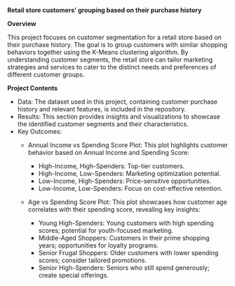 **Retail store customers' grouping based on their purchase history**

**Overview**

This project focuses on customer segmentation for a retail store based on their purchase history. The goal is to group customers with similar shopping behaviors together using the K-Means clustering algorithm. By understanding customer segments, the retail store can tailor marketing strategies and services to cater to the distinct needs and preferences of different customer groups.

**Project Contents**

* Data: The dataset used in this project, containing customer purchase history and relevant features, is included in the repository.
* Results: This section provides insights and visualizations to showcase the identified customer segments and their characteristics.
* Key Outcomes:
  * Annual Income vs Spending Score Plot: This plot highlights customer behavior based on Annual Income and Spending Score:
    * High-Income, High-Spenders: Top-tier customers.
    * High-Income, Low-Spenders: Marketing optimization potential.
    * Low-Income, High-Spenders: Price-sensitive opportunities.
    * Low-Income, Low-Spenders: Focus on cost-effective retention.
   
  * Age vs Spending Score Plot: This plot showcases how customer age correlates with their spending score, revealing key insights:
    * Young High-Spenders: Young customers with high spending scores; potential for youth-focused marketing.
    * Middle-Aged Shoppers: Customers in their prime shopping years; opportunities for loyalty programs.
    * Senior Frugal Shoppers: Older customers with lower spending scores; consider tailored promotions.
    * Senior High-Spenders: Seniors who still spend generously; create special offerings.
